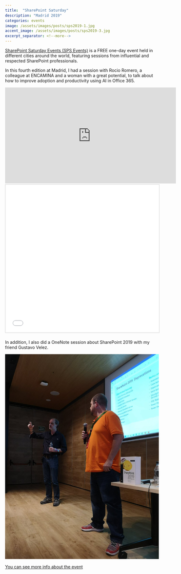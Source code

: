 ```yaml
---
title:  "SharePoint Saturday"
description: "Madrid 2019"
categories: events
image: /assets/images/posts/sps2019-1.jpg
accent_image: /assets/images/posts/sps2019-3.jpg
excerpt_separator: <!--more-->
---
```


[SharePoint Saturday Events (SPS Events)](http://www.spsevents.org/about) is a FREE one-day event held in different cities around the world, featuring sessions from influential and respected SharePoint professionals.
<!--more-->

In this fourth edition at Madrid, I had a session with Rocio Romero, a colleague at ENCAMINA and a woman with a great potential, to talk about how to improve adoption and productivity using AI in Office 365.  

<iframe width="560" height="315" src="https://www.youtube.com/embed/qFxy5na4QLc" frameborder="0" allow="accelerometer; autoplay; encrypted-media; gyroscope; picture-in-picture" allowfullscreen></iframe>

<iframe src="//www.slideshare.net/slideshow/embed_code/key/lPDg3ZMt54ZE4w" width="595" height="485" frameborder="0" marginwidth="0" marginheight="0" scrolling="no" style="border:1px solid #CCC; border-width:1px; margin-bottom:5px; max-width: 100%;" allowfullscreen> </iframe>


In addition, I also did a OneNote session about SharePoint 2019 with my friend Gustavo Velez. 

![With Gustavo Velez](/assets/images/posts/sps2019-6.jpg)

[You can see more info about the event](http://www.spsevents.org/city/madrid/madrid2019)